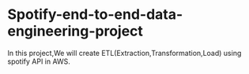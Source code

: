 # Spotify-end-to-end-data-engineering-project
In this project,We will create ETL(Extraction,Transformation,Load) using spotify API in AWS.
